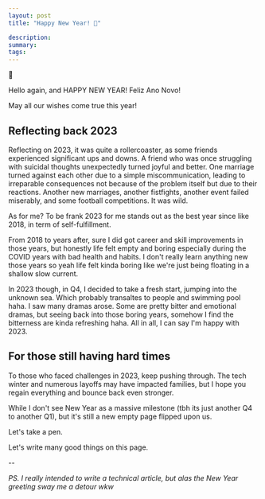 ```yaml
---
layout: post
title: "Happy New Year! 🎉"

description:
summary:
tags:
---
```


🎉

Hello again, and HAPPY NEW YEAR! Feliz Ano Novo!

May all our wishes come true this year!

## Reflecting back 2023
Reflecting on 2023, it was quite a rollercoaster, as some friends experienced significant ups and downs. A friend who was once struggling with suicidal thoughts unexpectedly turned joyful and better. One marriage turned against each other due to a simple miscommunication, leading to irreparable consequences not because of the problem itself but due to their reactions. Another new marriages, another fistfights, another event failed miserably, and some football competitions. It was wild.

As for me? To be frank 2023 for me stands out as the best year since like 2018, in term of self-fulfillment. 

From 2018 to years after, sure I did got career and skill improvements in those years, but honestly life felt empty and boring especially during the COVID years with bad health and habits. I don't really learn anything new those years so yeah life felt kinda boring like we're just being floating in a shallow slow current.

In 2023 though, in Q4, I decided to take a fresh start, jumping into the unknown sea. Which probably transaltes to people and swimming pool haha. I saw many dramas arose. Some are pretty bitter and emotional dramas, but seeing back into those boring years, somehow I find the bitterness are kinda refreshing haha. All in all, I can say I'm happy with 2023.

## For those still having hard times
To those who faced challenges in 2023, keep pushing through. The tech winter and numerous layoffs may have impacted families, but I hope you regain everything and bounce back even stronger.

While I don't see New Year as a massive milestone (tbh its just another Q4 to another Q1), but it's still a new empty page flipped upon us.

Let's take a pen.

Let's write many good things on this page.

-- 

*PS. I really intended to write a technical article, but alas the New Year greeting sway me a detour wkw*